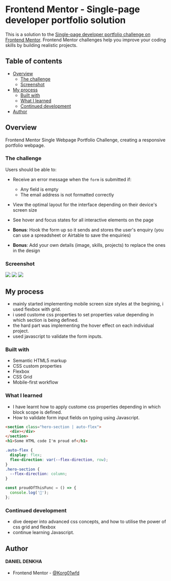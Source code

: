 # Frontend Mentor - Single-page developer portfolio solution

This is a solution to the [Single-page developer portfolio challenge on Frontend Mentor](https://www.frontendmentor.io/challenges/singlepage-developer-portfolio-bBVj2ZPi-x). Frontend Mentor challenges help you improve your coding skills by building realistic projects.

## Table of contents

- [Overview](#overview)
  - [The challenge](#the-challenge)
  - [Screenshot](#screenshot)
- [My process](#my-process)
  - [Built with](#built-with)
  - [What I learned](#what-i-learned)
  - [Continued development](#continued-development)
- [Author](#author)

## Overview

Frontend Mentor Single Webpage Portfolio Challenge, creating a responsive portfolio webpage.

### The challenge

Users should be able to:

- Receive an error message when the `form` is submitted if:
  - Any field is empty
  - The email address is not formatted correctly
- View the optimal layout for the interface depending on their device's screen size
- See hover and focus states for all interactive elements on the page

- **Bonus**: Hook the form up so it sends and stores the user's enquiry (you can use a spreadsheet or Airtable to save the enquiries)
- **Bonus**: Add your own details (image, skills, projects) to replace the ones in the design

### Screenshot

![](./screenshots/Desktop-active.png)
![](./screenshots/Mobile-size.png)
![](./screenshots/Tablet-size.png)

## My process

- mainly started implementing mobile screen size styles at the begining, i used flexbox with grid.
- i used custome css properties to set properties value depending in which section is being defined.
- the hard part was implementing the hover effect on each individual project.
- used javascript to validate the form inputs.

### Built with

- Semantic HTML5 markup
- CSS custom properties
- Flexbox
- CSS Grid
- Mobile-first workflow

### What I learned

- I have learnt how to apply custome css properties depending in which block scope is defined.
- How to validate form input fields on typing using Javascript.

```html
<section class="hero-section | auto-flex">
  <div></div>
</section>
<h1>Some HTML code I'm proud of</h1>
```

```css
.auto-flex {
  display: flex;
  flex-direction: var(--flex-direction, row);
}
.hero-section {
  --flex-direction: column;
}
```

```js
const proudOfThisFunc = () => {
  console.log('🎉');
};
```

### Continued development

- dive deeper into advanced css concepts, and how to utilise the power of css grid and flexbox
- continue learning Javascript.

## Author

#### DANIEL DENKHA

- Frontend Mentor - [@Korg01wfd](https://www.frontendmentor.io/profile/Korg01wfd)
